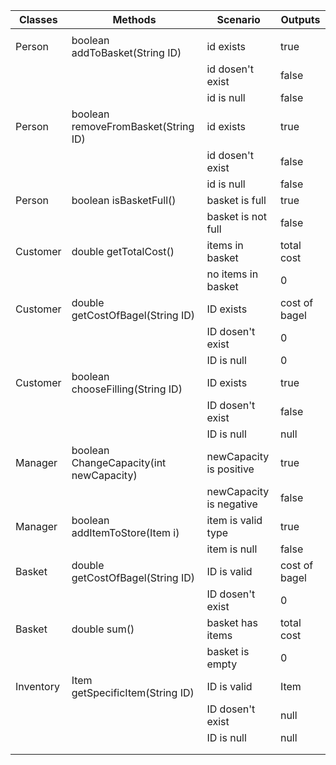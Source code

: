 

| Classes   | Methods                                 | Scenario                | Outputs       |
| --------- | --------------------------------------- | ----------------------- | ------------- |
|           |                                         |                         |               |
| Person    | boolean addToBasket(String ID)          | id exists               | true          |
|           |                                         | id dosen't exist        | false         |
|           |                                         | id is null              | false         |
| Person    | boolean removeFromBasket(String ID)     | id exists               | true          |
|           |                                         | id dosen't exist        | false         |
|           |                                         | id is null              | false         |
| Person    | boolean isBasketFull()                  | basket is full          | true          |
|           |                                         | basket is not full      | false         |
| Customer  | double getTotalCost()                   | items in basket         | total cost    |
|           |                                         | no items in basket      | 0             |
| Customer  | double getCostOfBagel(String ID)        | ID exists               | cost of bagel |
|           |                                         | ID dosen't exist        | 0             |
|           |                                         | ID is null              | 0             |
| Customer  | boolean chooseFilling(String ID)        | ID exists               | true          |
|           |                                         | ID dosen't exist        | false         |
|           |                                         | ID is null              | null          |
| Manager   | boolean ChangeCapacity(int newCapacity) | newCapacity is positive | true          |
|           |                                         | newCapacity is negative | false         |
| Manager   | boolean addItemToStore(Item i)          | item is valid type      | true          |
|           |                                         | item is null            | false         |
| Basket    | double getCostOfBagel(String ID)        | ID is valid             | cost of bagel |
|           |                                         | ID dosen't exist        | 0             |
| Basket    | double sum()                            | basket has items        | total cost    |
|           |                                         | basket is empty         | 0             |
| Inventory | Item getSpecificItem(String ID)         | ID is valid             | Item          |
|           |                                         | ID dosen't exist        | null          |
|           |                                         | ID is null              | null          |
|           |                                         |                         |               |
|           |                                         |                         |               |

